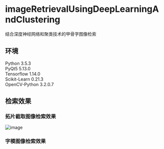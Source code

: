 # imageRetrievalUsingDeepLearningAndClustering
结合深度神经网络和聚类技术的甲骨字图像检索 

## 环境
Python 3.5.3<br>
PyQt5 5.13.0<br>
Tensorflow 1.14.0<br>
Scikit-Learn 0.21.3<br>
OpenCV-Python 3.2.0.7<br>

## 检索效果
### 拓片截取图像检索效果
![image](https://github.com/libai-github/imageRetrievalUsingDeepLearningAndClustering/blob/master/%E6%A3%80%E7%B4%A2%E6%BC%94%E7%A4%BA-%E5%AD%97%E6%A8%A1%E5%9B%BE%E5%83%8F.png)
### 字模图像检索效果
